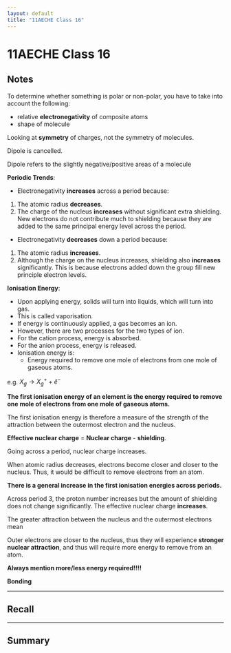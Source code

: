 ```yaml
---
layout: default
title: "11AECHE Class 16"
---
```

# 11AECHE Class 16


## Notes

To determine whether something is polar or non-polar, you have to take into account the following:
* relative **electronegativity** of composite atoms
* shape of molecule

Looking at **symmetry** of charges, not the symmetry of molecules.

Dipole is cancelled. 

Dipole refers to the slightly negative/positive areas of a molecule

**Periodic Trends**:
* Electronegativity **increases** across a period because:
1. The atomic radius **decreases**. 
2. The charge of the nucleus **increases** without significant extra shielding. New electrons do not contribute much to shielding because they are added to the same principal energy level across the period.

* Electronegativity **decreases** down a period because:
1. The atomic radius **increases**.
2. Although the charge on the nucleus increases, shielding also **increases** significantly. This is because electrons added down the group fill new principle electron levels.

**Ionisation Energy**:
* Upon applying energy, solids will turn into liquids, which will turn into gas.
* This is called vaporisation.
* If energy is continuously applied, a gas becomes an ion.
* However, there are two processes for the two types of ion.
* For the cation process, energy is absorbed.
* For the anion process, energy is released.
* Ionisation energy is:
	* Energy required to remove one mole of electrons from one mole of gaseous atoms.

e.g. $X_{g} \rightarrow X^+_{g}+\bar e^-$

**The first ionisation energy of an element is the energy required to remove one mole of electrons from one mole of gaseous atoms.**

The first ionisation energy is therefore a measure of the strength of the attraction between the outermost electron and the nucleus.                                                                                                                                                                                                                                                                                                                                                                                            

**Effective nuclear charge** = **Nuclear charge** - **shielding**.

Going across a period, nuclear charge increases.

When atomic radius decreases, electrons become closer and closer to the nucleus. Thus, it would be difficult to remove electrons from an atom. 

**There is a general increase in the first ionisation energies across periods.**

Across period 3, the proton number increases but the amount of shielding does not change significantly. 
The effective nuclear charge **increases**.

The greater attraction between the nucleus and the outermost electrons mean

Outer electrons are closer to the nucleus, thus they will experience **stronger nuclear attraction**, and thus will require more energy to remove from an atom.

**Always mention more/less energy required!!!!**

**Bonding**


---
## Recall








---

## Summary